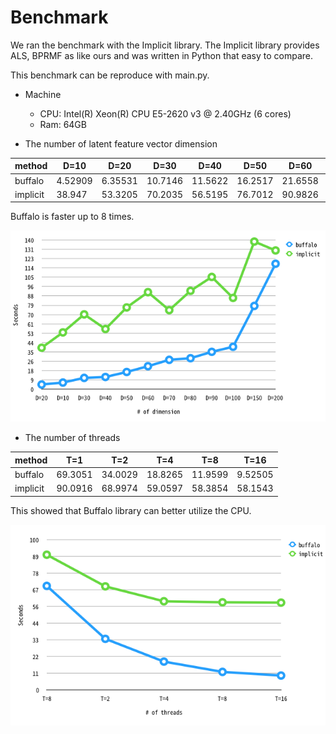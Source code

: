 # Benchmark
We ran the benchmark with the Implicit library. The Implicit library provides ALS, BPRMF as like ours and was written in Python that easy to compare.

This benchmark can be reproduce with main.py.

- Machine
  - CPU: Intel(R) Xeon(R) CPU E5-2620 v3 @ 2.40GHz (6 cores)
  - Ram: 64GB

- The number of latent feature vector dimension

| method   |     D=10 |     D=20 |    D=30 |    D=40 |    D=50 |    D=60 |    D=70 |    D=80 |     D=90 |   D=100 |    D=150 |   D=200 |
|----------|----------|----------|---------|---------|---------|---------|---------|---------|----------|---------|----------|---------|
| buffalo  |  4.52909 |  6.35531 | 10.7146 | 11.5622 | 16.2517 | 21.6558 | 27.6353 | 29.1399 |  35.1215 | 39.8375 |  78.1201 | 117.606 |
| implicit | 38.947   | 53.3205  | 70.2035 | 56.5195 | 76.7012 | 90.9826 | 74.1561 | 92.2424 | 105.24   | 85.6067 | 138.357  | 130.04  |

Buffalo is faster up to 8 times.

![](benchmark1.png)

- The number of threads

| method   |     T=1 |     T=2 |     T=4 |     T=8 |     T=16 |
|----------|---------|----------|---------|---------|---------|
| buffalo  | 69.3051 | 34.0029 | 18.8265 | 11.9599 |  9.52505 |
| implicit | 90.0916 | 68.9974 | 59.0597 | 58.3854 | 58.1543  |

This showed that Buffalo library can better utilize the CPU. 

![](benchmark2.png)
